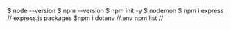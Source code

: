 $ node --version
$ npm --version
$ npm init -y 
$ nodemon
$ npm i express // express.js packages
$npm i dotenv //.env 
npm list //